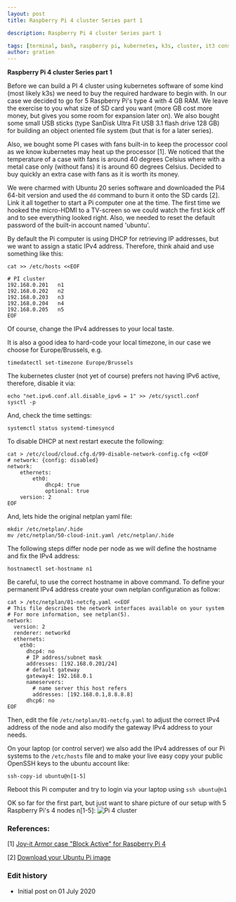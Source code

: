 ```yaml
---
layout: post
title: Raspberry Pi 4 cluster Series part 1

description: Raspberry Pi 4 cluster Series part 1

tags: [terminal, bash, raspberry pi, kubernetes, k3s, cluster, it3 consultants]
author: gratien
---
```


<strong>Raspberry Pi 4 cluster Series part 1</strong>

Before we can build a PI 4 cluster using kubernetes software of some kind (most likely k3s) we need to buy the required hardware to begin with. In our case we decided to go for 5 Raspberry Pi's type 4 with 4 GB RAM. We leave the exercise to you what size of SD card you want (more GB cost more money, but gives you some room for expansion later on). We also bought some small USB sticks (type SanDisk Ultra Fit USB 3.1 flash drive 128 GB) for building an object oriented file system (but that is for a later series).

Also, we bought some PI cases with fans built-in to keep the processor cool as we know kubernetes may heat up the processor [1]. We noticed that the temperature of a case with fans is around 40 degrees Celsius where with a metal case only (without fans) it is around 60 degrees Celsius. Decided to buy quickly an extra case with fans as it is worth its money.

We were charmed with Ubuntu 20 series software and downloaded the Pi4 64-bit version and used the `dd` command to burn it onto the SD cards [2].
Link it all together to start a Pi computer one at the time. The first time we hooked the micro-HDMI to a TV-screen so we could watch the first kick off and to see everything looked right. Also, we needed to reset the default password of the built-in account named 'ubuntu'.

By default the Pi computer is using DHCP for retrieving IP addresses, but we want to assign a static IPv4 address. Therefore, think ahaid and use something like this:

    cat >> /etc/hosts <<EOF
    
    # PI cluster
    192.168.0.201   n1
    192.168.0.202   n2
    192.168.0.203   n3
    192.168.0.204   n4
    192.168.0.205   n5
    EOF

Of course, change the IPv4 addresses to your local taste.

It is also a good idea to hard-code your local timezone, in our case we choose for Europe/Brussels, e.g.

    timedatectl set-timezone Europe/Brussels

The kubernetes cluster (not yet of course) prefers not having IPv6 active, therefore, disable it via:

    echo "net.ipv6.conf.all.disable_ipv6 = 1" >> /etc/sysctl.conf 
    sysctl -p

And, check the time settings:

    systemctl status systemd-timesyncd

To disable DHCP at next restart execute the following:

    cat > /etc/cloud/cloud.cfg.d/99-disable-network-config.cfg <<EOF
    # network: {config: disabled}
    network:
        ethernets:
            eth0:
                dhcp4: true
                optional: true
        version: 2
    EOF

And, lets hide the original netplan yaml file:

    mkdir /etc/netplan/.hide
    mv /etc/netplan/50-cloud-init.yaml /etc/netplan/.hide

The following steps differ node per node as we will define the hostname and fix the IPv4 address:

    hostnamectl set-hostname n1

Be careful, to use the correct hostname in above command. To define your permanent IPv4 address create your own netplan configuration as follow:

    cat > /etc/netplan/01-netcfg.yaml <<EOF
    # This file describes the network interfaces available on your system
    # For more information, see netplan(5).
    network:
      version: 2
      renderer: networkd
      ethernets:
        eth0:
          dhcp4: no
          # IP address/subnet mask
          addresses: [192.168.0.201/24]
          # default gateway
          gateway4: 192.168.0.1
          nameservers:
            # name server this host refers
            addresses: [192.168.0.1,8.8.8.8]
          dhcp6: no
    EOF

Then, edit the file `/etc/netplan/01-netcfg.yaml` to adjust the correct IPv4 address of the node and also modify the gateway IPv4 address to your needs.

On your laptop (or control server) we also add the IPv4 addresses of our Pi systems to the `/etc/hosts` file and to make your live easy copy your public OpenSSH keys to the ubuntu account like:

    ssh-copy-id ubuntu@n[1-5]

Reboot this Pi computer and try to login via your laptop using `ssh ubuntu@n1`

OK so far for the first part, but just want to share picture of our setup with 5 Raspberry Pi's 4 nodes n[1-5]:
<img src="{{ site.url }}/images/my-pi-cluster.jpg" border="0" alt="Pi 4 cluster"/>


### References:

[1] [Joy-it Armor case "Block Active" for Raspberry Pi 4](https://joy-it.net/en/products/RB-ALUcase+07FAN)

[2] [Download your Ubuntu Pi image](https://ubuntu.com/download/raspberry-pi)


### Edit history

- Initial post on 01 July 2020
